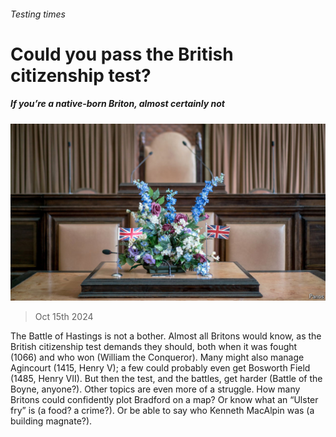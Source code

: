 ###### Testing times

# Could you pass the British citizenship test? 

##### If you’re a native-born Briton, almost certainly not 

![image](images/20241019_BRP503.jpg) 

> Oct 15th 2024 

The Battle of Hastings is not a bother. Almost all Britons would know, as the British citizenship test demands they should, both when it was fought (1066) and who won (William the Conqueror). Many might also manage Agincourt (1415, Henry V); a few could probably even get Bosworth Field (1485, Henry VII). But then the test, and the battles, get harder (Battle of the Boyne, anyone?). Other topics are even more of a struggle. How many Britons could confidently plot Bradford on a map? Or know what an “Ulster fry” is (a food? a crime?). Or be able to say who Kenneth MacAlpin was (a building magnate?). 

